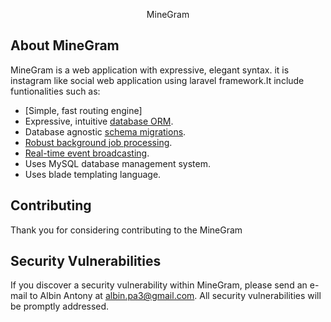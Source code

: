 <p align="center">MineGram</p>



## About MineGram

MineGram is a web application  with expressive, elegant syntax. it is instagram like social web application using laravel framework.It include funtionalities such as:

- [Simple, fast routing engine]
- Expressive, intuitive [database ORM](https://laravel.com/docs/eloquent).
- Database agnostic [schema migrations](https://laravel.com/docs/migrations).
- [Robust background job processing](https://laravel.com/docs/queues).
- [Real-time event broadcasting](https://laravel.com/docs/broadcasting).
- Uses MySQL database management system.
- Uses blade templating language.



## Contributing

Thank you for considering contributing to the MineGram 



## Security Vulnerabilities

If you discover a security vulnerability within MineGram, please send an e-mail to Albin Antony at albin.pa3@gmail.com. All security vulnerabilities will be promptly addressed.

